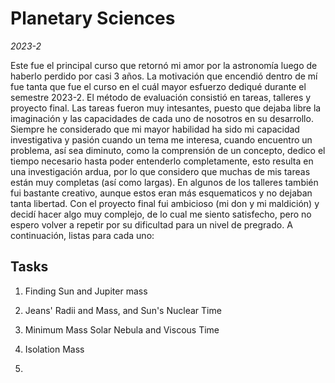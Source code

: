 # Planetary Sciences
*2023-2*

Este fue el principal curso que retornó mi amor por la astronomía luego de haberlo perdido por casi 3 años. 
La motivación que encendió dentro de mí fue tanta que fue el curso en el cuál mayor esfuerzo dediqué durante el semestre 2023-2.
El método de evaluación consistió en tareas, talleres y proyecto final. Las tareas fueron muy intesantes, 
puesto que dejaba libre la imaginación y las capacidades de cada uno de nosotros en su desarrollo.
Siempre he considerado que mi mayor habilidad ha sido mi capacidad investigativa y pasión cuando un tema me interesa, cuando encuentro
un problema, así sea diminuto, como la comprensión de un concepto, dedico el tiempo necesario hasta poder entenderlo completamente,
esto resulta en una investigación ardua, por lo que considero que muchas de mis tareas están muy completas (así como largas). 
En algunos de los talleres también fui bastante creativo, aunque estos eran más esquematicos y no dejaban tanta libertad. 
Con el proyecto final fui ambicioso (mi don y mi maldición) y decidí hacer algo muy complejo, de lo cual me siento satisfecho,
pero no espero volver a repetir por su dificultad para un nivel de pregrado. A continuación, listas para cada uno:

## Tasks

1. Finding Sun and Jupiter mass

2. Jeans' Radii and Mass, and Sun's Nuclear Time

3. Minimum Mass Solar Nebula and Viscous Time

4. Isolation Mass

5. 
